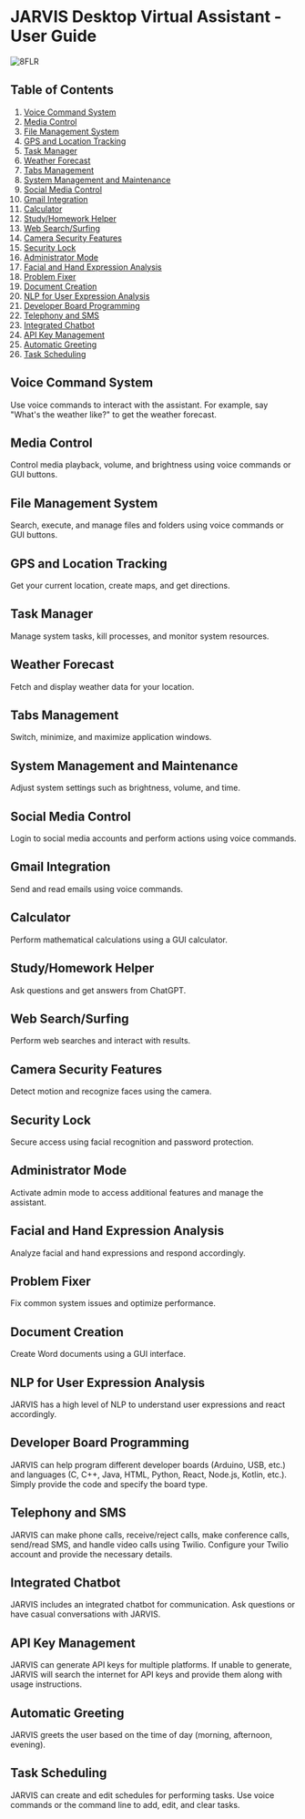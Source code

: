 # JARVIS Desktop Virtual Assistant - User Guide

![8FLR](https://github.com/sarthak255/Desktop-Virtual-Assistant-jarvis/assets/59481936/3f1167bf-d765-4421-932f-132c3ef3ddbd)


## Table of Contents
1. [Voice Command System](#voice-command-system)
2. [Media Control](#media-control)
3. [File Management System](#file-management-system)
4. [GPS and Location Tracking](#gps-and-location-tracking)
5. [Task Manager](#task-manager)
6. [Weather Forecast](#weather-forecast)
7. [Tabs Management](#tabs-management)
8. [System Management and Maintenance](#system-management-and-maintenance)
9. [Social Media Control](#social-media-control)
10. [Gmail Integration](#gmail-integration)
11. [Calculator](#calculator)
12. [Study/Homework Helper](#study-homework-helper)
13. [Web Search/Surfing](#web-search-surfing)
14. [Camera Security Features](#camera-security-features)
15. [Security Lock](#security-lock)
16. [Administrator Mode](#administrator-mode)
17. [Facial and Hand Expression Analysis](#facial-and-hand-expression-analysis)
18. [Problem Fixer](#problem-fixer)
19. [Document Creation](#document-creation)
20. [NLP for User Expression Analysis](#nlp-for-user-expression-analysis)
21. [Developer Board Programming](#developer-board-programming)
22. [Telephony and SMS](#telephony-and-sms)
23. [Integrated Chatbot](#integrated-chatbot)
24. [API Key Management](#api-key-management)
25. [Automatic Greeting](#automatic-greeting)
26. [Task Scheduling](#task-scheduling)

## Voice Command System
Use voice commands to interact with the assistant. For example, say "What's the weather like?" to get the weather forecast.

## Media Control
Control media playback, volume, and brightness using voice commands or GUI buttons.

## File Management System
Search, execute, and manage files and folders using voice commands or GUI buttons.

## GPS and Location Tracking
Get your current location, create maps, and get directions.

## Task Manager
Manage system tasks, kill processes, and monitor system resources.

## Weather Forecast
Fetch and display weather data for your location.

## Tabs Management
Switch, minimize, and maximize application windows.

## System Management and Maintenance
Adjust system settings such as brightness, volume, and time.

## Social Media Control
Login to social media accounts and perform actions using voice commands.

## Gmail Integration
Send and read emails using voice commands.

## Calculator
Perform mathematical calculations using a GUI calculator.

## Study/Homework Helper
Ask questions and get answers from ChatGPT.

## Web Search/Surfing
Perform web searches and interact with results.

## Camera Security Features
Detect motion and recognize faces using the camera.

## Security Lock
Secure access using facial recognition and password protection.

## Administrator Mode
Activate admin mode to access additional features and manage the assistant.

## Facial and Hand Expression Analysis
Analyze facial and hand expressions and respond accordingly.

## Problem Fixer
Fix common system issues and optimize performance.

## Document Creation
Create Word documents using a GUI interface.

## NLP for User Expression Analysis
JARVIS has a high level of NLP to understand user expressions and react accordingly.

## Developer Board Programming
JARVIS can help program different developer boards (Arduino, USB, etc.) and languages (C, C++, Java, HTML, Python, React, Node.js, Kotlin, etc.). Simply provide the code and specify the board type.

## Telephony and SMS
JARVIS can make phone calls, receive/reject calls, make conference calls, send/read SMS, and handle video calls using Twilio. Configure your Twilio account and provide the necessary details.

## Integrated Chatbot
JARVIS includes an integrated chatbot for communication. Ask questions or have casual conversations with JARVIS.

## API Key Management
JARVIS can generate API keys for multiple platforms. If unable to generate, JARVIS will search the internet for API keys and provide them along with usage instructions.

## Automatic Greeting
JARVIS greets the user based on the time of day (morning, afternoon, evening).

## Task Scheduling
JARVIS can create and edit schedules for performing tasks. Use voice commands or the command line to add, edit, and clear tasks.
